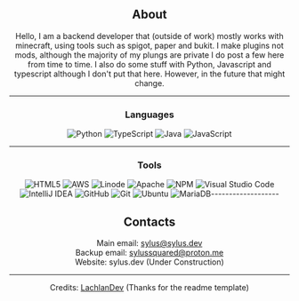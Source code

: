 <div align="center">
  
## About
Hello, I am a backend developer that (outside of work) mostly works with minecraft, using tools such as spigot, paper and bukit. I make plugins not mods, although the majority of my plungs are private I do post a few here from time to time. I also do some stuff with Python, Javascript and typescript although I don't put that here. However, in the future that might change.

-------------------

### Languages  
![Python](https://img.shields.io/badge/python-%2314354C.svg?style=for-the-badge&logo=python&logoColor=white) ![TypeScript](https://img.shields.io/badge/typescript-%23007ACC.svg?style=for-the-badge&logo=typescript&logoColor=white) ![Java](https://img.shields.io/badge/java-%23ED8B00.svg?style=for-the-badge&logo=openjdk&logoColor=white) ![JavaScript](https://img.shields.io/badge/javascript-%23323330.svg?style=for-the-badge&logo=javascript&logoColor=%23F7DF1E)

-------------------
### Tools
![HTML5](https://img.shields.io/badge/html5-%23E34F26.svg?style=for-the-badge&logo=html5&logoColor=white) ![AWS](https://img.shields.io/badge/AWS-%23FF9900.svg?style=for-the-badge&logo=amazon-aws&logoColor=white) ![Linode](https://img.shields.io/badge/linode-00A95C?style=for-the-badge&logo=linode&logoColor=white) ![Apache](https://img.shields.io/badge/apache-%23D42029.svg?style=for-the-badge&logo=apache&logoColor=white) ![NPM](https://img.shields.io/badge/NPM-%23000000.svg?style=for-the-badge&logo=npm&logoColor=white) ![Visual Studio Code](https://img.shields.io/badge/VisualStudioCode-0078d7.svg?style=for-the-badge&logo=visual-studio-code&logoColor=white) ![IntelliJ IDEA](https://img.shields.io/badge/IntelliJIDEA-000000.svg?style=for-the-badge&logo=intellij-idea&logoColor=white) ![GitHub](https://img.shields.io/badge/github-%23121011.svg?style=for-the-badge&logo=github&logoColor=white) ![Git](https://img.shields.io/badge/git-%23F05033.svg?style=for-the-badge&logo=git&logoColor=white) ![Ubuntu](https://img.shields.io/badge/Ubuntu-E95420?style=for-the-badge&logo=ubuntu&logoColor=white) ![MariaDB](https://img.shields.io/badge/MariaDB-003545?style=for-the-badge&logo=mariadb&logoColor=white)-------------------
## Contacts
Main email: sylus@sylus.dev <br/>
Backup email: sylussquared@proton.me <br/>
Website: sylus.dev (Under Construction) <br/>

-------------------

Credits: [LachlanDev](https://github.com/LachlanDev) (Thanks for the readme template)

